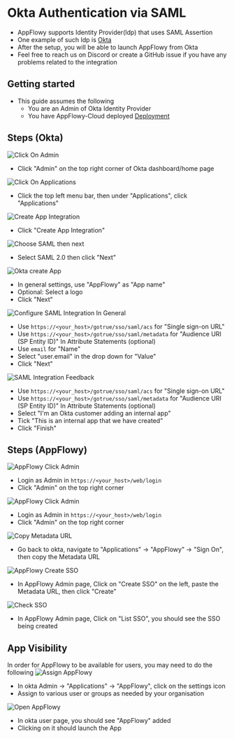 # Okta Authentication via SAML

- AppFlowy supports Identity Provider(Idp) that uses SAML Assertion
- One example of such Idp is [Okta](https://www.okta.com)
- After the setup, you will be able to launch AppFlowy from Okta
- Feel free to reach us on Discord or create a GitHub issue if you have any problems related to the integration

## Getting started

- This guide assumes the following
  - You are an Admin of Okta Identity Provider
  - You have AppFlowy-Cloud deployed [Deployment](./DEPLOYMENT.md)

## Steps (Okta)

![Click On Admin](../assets/images/okta_integration/click_on_admin.png)

- Click "Admin" on the top right corner of Okta dashboard/home page

![Click On Applications](../assets/images/okta_integration/click_on_applications.png)

- Click the top left menu bar, then under "Applications", click "Applications"

![Create App Integration](../assets/images/okta_integration/create_app_integration.png)

- Click "Create App Integration"

![Choose SAML then next](../assets/images/okta_integration/choose_saml_then_next.png)

- Select SAML 2.0 then click "Next"

![Okta create App](../assets/images/okta_integration/app_general_settings.png)

- In general settings, use "AppFlowy" as "App name"
- Optional: Select a logo
- Click "Next"

![Configure SAML Integration](../assets/images/okta_integration/configure_saml.png)
In General

- Use `https://<your_host>/gotrue/sso/saml/acs` for "Single sign-on URL"
- Use `https://<your_host>/gotrue/sso/saml/metadata` for "Audience URI (SP Entity ID)"
  In Attribute Statements (optional)
- Use `email` for "Name"
- Select "user.email" in the drop down for "Value"
- Click "Next"

![SAML Integration Feedback](../assets/images/okta_integration/saml_integration_feedback.png)

- Use `https://<your_host>/gotrue/sso/saml/acs` for "Single sign-on URL"
- Use `https://<your_host>/gotrue/sso/saml/metadata` for "Audience URI (SP Entity ID)"
  In Attribute Statements (optional)
- Select "I'm an Okta customer adding an internal app"
- Tick "This is an internal app that we have created"
- Click "Finish"

## Steps (AppFlowy)

![AppFlowy Click Admin](../assets/images/okta_integration/appflowy_click_admin.png)

- Login as Admin in `https://<your_host>/web/login`
- Click "Admin" on the top right corner

![AppFlowy Click Admin](../assets/images/okta_integration/appflowy_click_admin.png)

- Login as Admin in `https://<your_host>/web/login`
- Click "Admin" on the top right corner

![Copy Metadata URL](../assets/images/okta_integration/copy_metadata_url.png)

- Go back to okta, navigate to "Applications" -> "AppFlowy" -> "Sign On", then copy the Metadata URL

![AppFlowy Create SSO](../assets/images/okta_integration/appflowy_create_sso.png)

- In AppFlowy Admin page, Click on "Create SSO" on the left, paste the Metadata URL, then click "Create"

![Check SSO](../assets/images/okta_integration/appflowy_list_sso.png)

- In AppFlowy Admin page, Click on "List SSO", you should see the SSO being created

## App Visibility

In order for AppFlowy to be available for users, you may need to do the following
![Assign AppFlowy](../assets/images/okta_integration/assign_appflowy.png)

- In okta Admin -> "Applications" -> "AppFlowy", click on the settings icon
- Assign to various user or groups as needed by your organisation

![Open AppFlowy](../assets/images/okta_integration/open_appflowy.png)

- In okta user page, you should see "AppFlowy" added
- Clicking on it should launch the App
